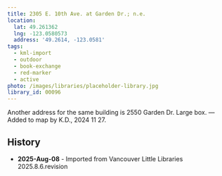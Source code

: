 ```yaml
---
title: 2305 E. 10th Ave. at Garden Dr.; n.e.
location:
  lat: 49.261362
  lng: -123.0580573
  address: '49.2614, -123.0581'
tags:
  - kml-import
  - outdoor
  - book-exchange
  - red-marker
  - active
photo: /images/libraries/placeholder-library.jpg
library_id: 00096
---
```

Another address for the same building is 
2550 Garden Dr.
Large box.
—Added to map by K.D., 2024 11 27. 

## History
- **2025-Aug-08** - Imported from Vancouver Little Libraries 2025.8.6.revision
